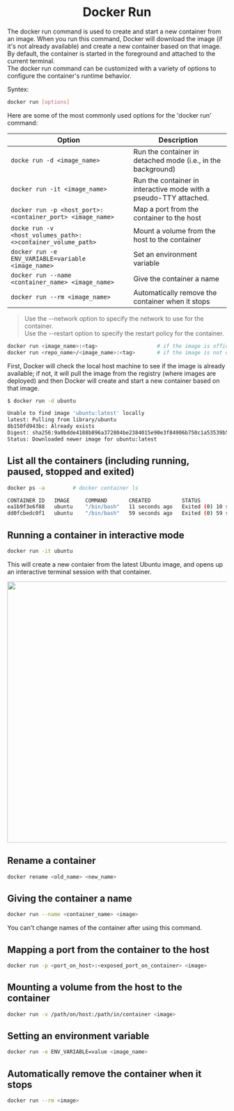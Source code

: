 <h1 align="center"> Docker Run </h1>

The docker run command is used to create and start a new container from an image. When you run this command, Docker will download the image (if it's not already available) and create a new container based on that image.  
By default, the container is started in the foreground and attached to the current terminal.  
The docker run command can be customized with a variety of options to configure the container's runtime behavior.  

Syntex:
```sh
docker run [options]
```

Here are some of the most commonly used options for the 'docker run' command:

| Option                                                        | Description                                                       |
| ------------------------------------------------------------- | ----------------------------------------------------------------- |
| `docke run -d <image_name>`                                   | Run the container in detached mode (i.e., in the background)      |
| `docker run -it <image_name>`                                 | Run the container in interactive mode with a pseudo-TTY attached. |
| `docker run -p <host_port>:<container_port> <image_name>`	    | Map a port from the container to the host                         |
| `docke run -v <host_volumes_path>:<>container_volume_path>`	| Mount a volume from the host to the container                     |
| `docker run -e ENV_VARIABLE=variable <image_name>`	        | Set an environment variable                                       |
| `docker run --name <container_name> <image_name>`	            | Give the container a name                                         |
| `docker run --rm <image_name>`	                            | Automatically remove the container when it stops                  |


> Use the --network option to specify the network to use for the container.  
> Use the --restart option to specify the restart policy for the container.

```bash
docker run <image_name>:<tag>                   # if the image is offical
docker run <repo_name>/<image_name>:<tag>       # if the image is not official
```

First, Docker will check the local host machine to see if the image is already available; if not, it will pull the image from the registry (where images are deployed) and then Docker will create and start a new container based on that image.

<!-- <img src="https://user-images.githubusercontent.com/111651161/221502653-f4c50e7a-1269-40be-bdec-10970621aa33.png" height="600"> -->

```bash
$ docker run -d ubuntu

Unable to find image 'ubuntu:latest' locally
latest: Pulling from library/ubuntu
8b150fd943bc: Already exists
Digest: sha256:9a0bdde4188b896a372804be2384015e90e3f84906b750c1a53539b585fbbe7f
Status: Downloaded newer image for ubuntu:latest
```

## List all the containers (including running, paused, stopped and exited)

```bash
docker ps -a         # docker container ls

CONTAINER ID   IMAGE     COMMAND       CREATED          STATUS                      PORTS     NAMES
ea1b9f3e6f88   ubuntu    "/bin/bash"   11 seconds ago   Exited (0) 10 seconds ago             pensive_pike
dd0fcbedc0f1   ubuntu    "/bin/bash"   59 seconds ago   Exited (0) 59 seconds ago             magical_ritchie
```

## Running a container in interactive mode

```bash
docker run -it ubuntu
```

This will create a new contaier from the latest Ubuntu image, and opens up an interactive terminal session with that container.

<img src="https://user-images.githubusercontent.com/111651161/221514839-de0f89d2-9c8e-46b0-b0c2-e798aec45c87.png" height="600">


## Rename a container  
```bash
docker rename <old_name> <new_name>
```

## Giving the container a name

```bash
docker run --name <container_name> <image>
```

You can't change names of the container after using this command.

## Mapping a port from the container to the host

```bash
docker run -p <port_on_host>:<exposed_port_on_container> <image>
```

## Mounting a volume from the host to the container

```bash
docker run -v /path/on/host:/path/in/container <image>
```

## Setting an environment variable

```bash
docker run -e ENV_VARIABLE=value <image_name>
```

## Automatically remove the container when it stops

```bash
docker run --rm <image>
```